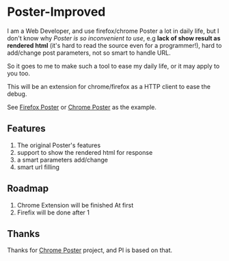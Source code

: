 Poster-Improved
===============

I am a Web Developer, and use firefox/chrome Poster a lot in daily life, but I don't
know why *Poster is so inconvenient to use*, e.g **lack of show result as rendered html** (it's hard
to read the source even for a programmer!), hard to add/change post parameters, not so smart 
to handle URL.

So it goes to me to make such a tool to ease my daily life, or it may apply to you too.

This will be an extension for chrome/firefox as a HTTP client to ease the debug.

See [Firefox Poster][firefox_poster] or [Chrome Poster][chrome_poster] as the example.

## Features

1. The original Poster's features
2. support to show the rendered html for response
3. a smart parameters add/change
4. smart url filling


## Roadmap

1. Chrome Extension will be finished At first
2. Firefix will be done after 1


## Thanks

Thanks for [Chrome Poster][chrome_poster] project, and PI is based on that.

[firefox_poster]:http://code.google.com/p/poster-extension/
[chrome_poster]: http://code.google.com/p/chrome-poster 
